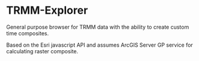 TRMM-Explorer
=============

General purpose browser for TRMM data with the ability to create custom time composites.

Based on the Esri javascript API and assumes ArcGIS Server GP service for calculating raster composite.
